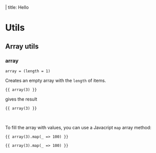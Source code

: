 | title: Hello

# Utils

## Array utils

### array

`array = (length = 1)`

Creates an empty array with the `length` of items.

```
{{ array(3) }}
```

gives the result

`{{ array(3) }}`

<br />

To fill the array with values, you can use a Javacript `map` array method:

```
{{ array(3).map(_ => 100) }}
```

`{{ array(3).map(_ => 100) }}`
